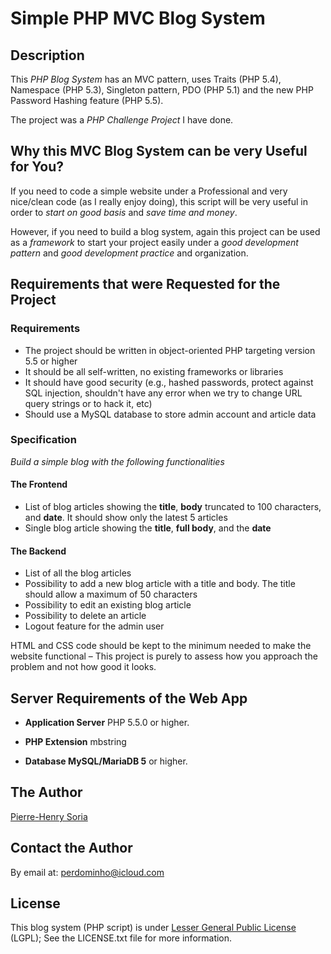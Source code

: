 # Simple PHP MVC Blog System


## Description

This *PHP Blog System* has an MVC pattern, uses Traits (PHP 5.4), Namespace (PHP 5.3), Singleton pattern, PDO (PHP 5.1) and the new PHP Password Hashing feature (PHP 5.5).

The project was a *PHP Challenge Project* I have done.


## Why this MVC Blog System can be very Useful for You?

If you need to code a simple website under a Professional and very nice/clean code (as I really enjoy doing), this script will be very useful in order to *start on good basis* and *save time and money*.

However, if you need to build a blog system, again this project can be used as a *framework* to start your project easily under a *good development pattern* and *good development practice* and organization.


## Requirements that were Requested for the Project

### Requirements

* The project should be written in object-oriented PHP targeting version 5.5 or higher
* It should be all self-written, no existing frameworks or libraries
* It should have good security (e.g., hashed passwords, protect against SQL injection, shouldn't have any error when we try to change URL query strings or to hack it, etc)
* Should use a MySQL database to store admin account and article data

### Specification

*Build a simple blog with the following functionalities*

#### The Frontend

* List of blog articles showing the **title**, **body** truncated to 100 characters, and **date**. It should show only the latest 5 articles
* Single blog article showing the **title**, **full body**, and the **date**

#### The Backend

* List of all the blog articles
* Possibility to add a new blog article with a title and body. The title should allow a maximum of 50 characters
* Possibility to edit an existing blog article
* Possibility to delete an article
* Logout feature for the admin user

HTML and CSS code should be kept to the minimum needed to make the website functional – This project is purely to assess how you approach the problem and not how good it looks.


## Server Requirements of the Web App

* **Application Server** PHP 5.5.0 or higher.

* **PHP Extension** mbstring

* **Database MySQL/MariaDB 5** or higher.


## The Author

[Pierre-Henry Soria](http://ph7.me)


## Contact the Author

By email at: perdominho@icloud.com


## License

This blog system (PHP script) is under [Lesser General Public License](http://www.gnu.org/copyleft/lesser.html) (LGPL); See the LICENSE.txt file for more information.
